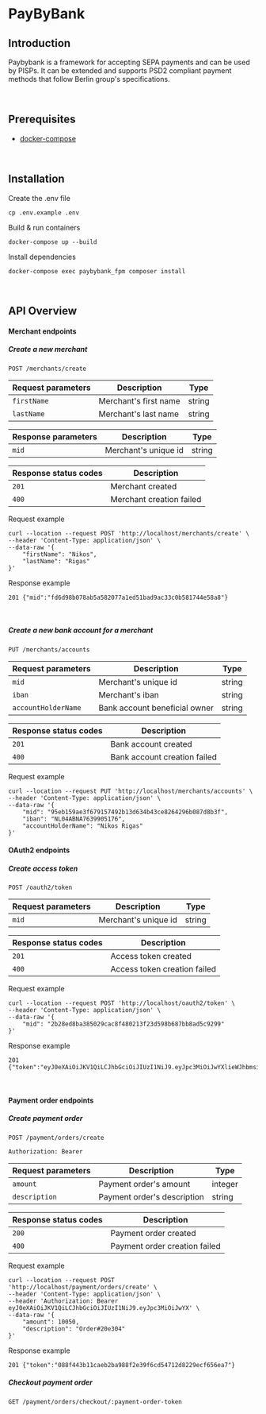 PayByBank
=================================================


Introduction
------------
Paybybank is a framework for accepting SEPA payments and can be used by PISPs. It can be extended and supports PSD2 compliant payment methods that follow Berlin group's specifications.

&nbsp;&nbsp;&nbsp;


Prerequisites
------------
* [docker-compose](https://docs.docker.com/compose)

&nbsp;&nbsp;

Installation
------------

Create the .env file

```
cp .env.example .env
```

Build & run containers

```
docker-compose up --build
```

Install dependencies

```
docker-compose exec paybybank_fpm composer install
```

&nbsp;&nbsp;&nbsp;&nbsp;

API Overview
------------


#### Merchant endpoints

##### Create a new merchant
`POST /merchants/create`

| **Request parameters** | **Description** |  **Type** |            
| --- | --- |  --- |
| `firstName` | Merchant's first name | string | 
| `lastName` | Merchant's last name | string | 

| **Response parameters** | **Description** |  **Type** |
| --- | --- |  --- |
| `mid` | Merchant's unique id | string | 

| **Response status codes** | **Description** | 
| --- | --- |
| `201` | Merchant created | 
| `400` | Merchant creation failed | 

Request example 
```
curl --location --request POST 'http://localhost/merchants/create' \
--header 'Content-Type: application/json' \
--data-raw '{
    "firstName": "Nikos",
    "lastName": "Rigas"
}'
```

Response example 
```
201 {"mid":"fd6d98b078ab5a582077a1ed51bad9ac33c0b581744e58a8"}
```

&nbsp;

##### Create a new bank account for a merchant

`PUT /merchants/accounts`

| **Request parameters** | **Description** |  **Type** |
| --- | --- |  --- |
| `mid` | Merchant's unique id | string | 
| `iban` | Merchant's iban | string | 
 `accountHolderName` | Bank account beneficial owner | string |
 
 | **Response status codes** | **Description** | 
| --- | --- |
| `201` | Bank account created | 
| `400` | Bank account creation failed | 

Request example 
```
curl --location --request PUT 'http://localhost/merchants/accounts' \
--header 'Content-Type: application/json' \
--data-raw '{
    "mid": "95eb159ae3f679157492b13d634b43ce8264296b087d8b3f",
    "iban": "NL04ABNA7639905176",
    "accountHolderName": "Nikos Rigas"
}'
```

#### OAuth2 endpoints

##### Create access token

`POST /oauth2/token`

| **Request parameters** | **Description** |  **Type** |
| --- | --- |  --- |
| `mid` | Merchant's unique id | string | 

 | **Response status codes** | **Description** | 
| --- | --- |
| `201` | Access token created | 
| `400` | Access token creation failed | 

Request example 
```
curl --location --request POST 'http://localhost/oauth2/token' \
--header 'Content-Type: application/json' \
--data-raw '{
    "mid": "2b28ed8ba385029cac8f480213f23d598b687bb8ad5c9299"
}'
```

Response example 
```
201 {"token":"eyJ0eXAiOiJKV1QiLCJhbGciOiJIUzI1NiJ9.eyJpc3MiOiJwYXlieWJhbmsiLCJhdWQ"}
```

&nbsp;

#### Payment order endpoints

##### Create payment order

`POST /payment/orders/create`

 ``` Authorization: Bearer ```

| **Request parameters** | **Description** |  **Type** |
| --- | --- |  --- |
| `amount` | Payment order's amount | integer | 
| `description` | Payment order's description | string | 

 | **Response status codes** | **Description** | 
| --- | --- |
| `200` | Payment order created | 
| `400` | Payment order creation failed | 

Request example 
```
curl --location --request POST 'http://localhost/payment/orders/create' \
--header 'Content-Type: application/json' \
--header 'Authorization: Bearer eyJ0eXAiOiJKV1QiLCJhbGciOiJIUzI1NiJ9.eyJpc3MiOiJwYX' \
--data-raw '{
    "amount": 10050,
    "description": "Order#20e304"
}'
```

Response example 
```
201 {"token":"088f443b11caeb2ba988f2e39f6cd54712d8229ecf656ea7"}
```

##### Checkout payment order

`GET /payment/orders/checkout/:payment-order-token`

